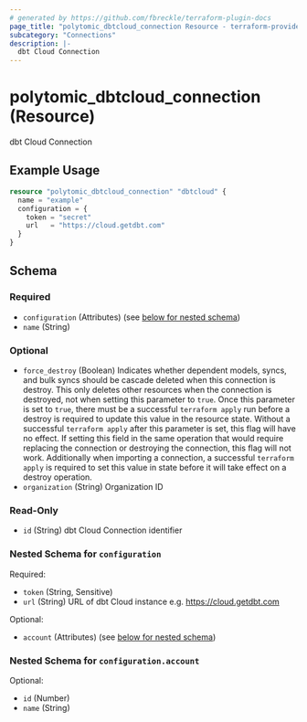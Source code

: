 ```yaml
---
# generated by https://github.com/fbreckle/terraform-plugin-docs
page_title: "polytomic_dbtcloud_connection Resource - terraform-provider-polytomic"
subcategory: "Connections"
description: |-
  dbt Cloud Connection
---
```


# polytomic_dbtcloud_connection (Resource)

dbt Cloud Connection

## Example Usage

```terraform
resource "polytomic_dbtcloud_connection" "dbtcloud" {
  name = "example"
  configuration = {
    token = "secret"
    url   = "https://cloud.getdbt.com"
  }
}
```

<!-- schema generated by tfplugindocs -->
## Schema

### Required

- `configuration` (Attributes) (see [below for nested schema](#nestedatt--configuration))
- `name` (String)

### Optional

- `force_destroy` (Boolean) Indicates whether dependent models, syncs, and bulk syncs should be cascade deleted when this connection is destroy. This only deletes other resources when the connection is destroyed, not when setting this parameter to `true`. Once this parameter is set to `true`, there must be a successful `terraform apply` run before a destroy is required to update this value in the resource state. Without a successful `terraform apply` after this parameter is set, this flag will have no effect. If setting this field in the same operation that would require replacing the connection or destroying the connection, this flag will not work. Additionally when importing a connection, a successful `terraform apply` is required to set this value in state before it will take effect on a destroy operation.
- `organization` (String) Organization ID

### Read-Only

- `id` (String) dbt Cloud Connection identifier

<a id="nestedatt--configuration"></a>
### Nested Schema for `configuration`

Required:

- `token` (String, Sensitive)
- `url` (String) URL of dbt Cloud instance e.g. https://cloud.getdbt.com

Optional:

- `account` (Attributes) (see [below for nested schema](#nestedatt--configuration--account))

<a id="nestedatt--configuration--account"></a>
### Nested Schema for `configuration.account`

Optional:

- `id` (Number)
- `name` (String)


